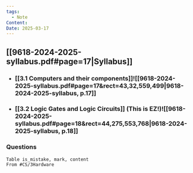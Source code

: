 ```yaml
---
tags:
  - Note
Content: 
Date: 2025-03-17
---
```

## [[9618-2024-2025-syllabus.pdf#page=17|Syllabus]]

- ### [[3.1 Computers and their components]]![[9618-2024-2025-syllabus.pdf#page=17&rect=43,32,559,499|9618-2024-2025-syllabus, p.17]]
- ### [[3.2 Logic Gates and Logic Circuits]] (This is EZ!)![[9618-2024-2025-syllabus.pdf#page=18&rect=44,275,553,768|9618-2024-2025-syllabus, p.18]]

### Questions
```dataview
Table is_mistake, mark, content
From #CS/3Hardware
```
